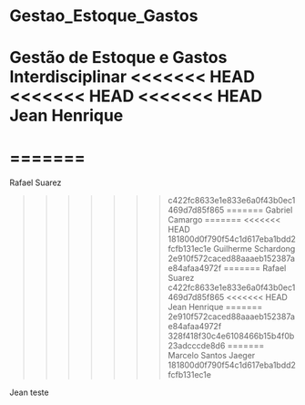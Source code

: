 # Gestao_Estoque_Gastos
Gestão de Estoque e Gastos Interdisciplinar
<<<<<<< HEAD
<<<<<<< HEAD
<<<<<<< HEAD
Jean Henrique
=======
=======
=======
Rafael Suarez
>>>>>>> c422fc8633e1e833e6a0f43b0ec1469d7d85f865
=======
Gabriel Camargo
=======
<<<<<<< HEAD
>>>>>>> 181800d0f790f54c1d617eba1bdd2fcfb131ec1e
Guilherme Schardong
>>>>>>> 2e910f572caced88aaaeb152387ae84afaa4972f
=======
Rafael Suarez
>>>>>>> c422fc8633e1e833e6a0f43b0ec1469d7d85f865
<<<<<<< HEAD
Jean Henrique
=======
>>>>>>> 2e910f572caced88aaaeb152387ae84afaa4972f
>>>>>>> 328f418f30c4e6108466b15b4f0b23adcccde8d6
=======
Marcelo Santos Jaeger
>>>>>>> 181800d0f790f54c1d617eba1bdd2fcfb131ec1e

Jean teste
